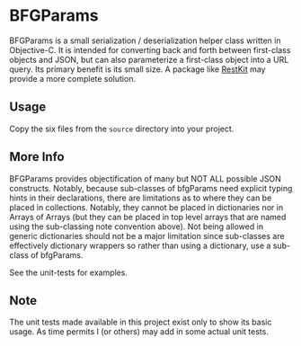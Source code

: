 # BFGParams

BFGParams is a small serialization / deserialization helper class written in Objective-C. It is intended for converting back and forth between first-class objects and JSON, but can also parameterize a first-class object into a URL query. Its primary benefit is its small size. A package like [RestKit](https://github.com/RestKit/RestKit) may provide a more complete solution.

## Usage

Copy the six files from the `source` directory into your project.

## More Info

BFGParams provides objectification of many but NOT ALL possible JSON constructs. Notably, because sub-classes of bfgParams need explicit typing hints in their declarations, there are limitations as to where they can be placed in collections. Notably, they cannot be placed in dictionaries nor in Arrays of Arrays (but they can be placed in top level arrays that are named using the sub-classing note convention above). Not being allowed in generic dictionaries should not be a major limitation since sub-classes are effectively dictionary wrappers so rather than using a dictionary, use a sub-class of bfgParams.

See the unit-tests for examples.

## Note

The unit tests made available in this project exist only to show its basic usage. As time permits I (or others) may add in some actual unit tests.

